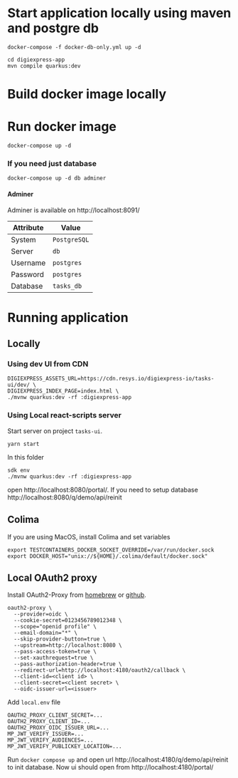# Start application locally using maven and postgre db

```shell
docker-compose -f docker-db-only.yml up -d

cd digiexpress-app
mvn compile quarkus:dev
```


# Build docker image locally

# Run docker image
```shell
docker-compose up -d
```

### If you need just database
```shell
docker-compose up -d db adminer
```

#### Adminer

Adminer is available on http://localhost:8091/ 

| Attribute | Value        |
|-----------|--------------|
| System    | `PostgreSQL` |
| Server    | `db`         |
| Username  | `postgres`   |
| Password  | `postgres`   |
| Database  | `tasks_db`   |

# Running application

## Locally

### Using dev UI from CDN

```shell
DIGIEXPRESS_ASSETS_URL=https://cdn.resys.io/digiexpress-io/tasks-ui/dev/ \
DIGIEXPRESS_INDEX_PAGE=index.html \
./mvnw quarkus:dev -rf :digiexpress-app
```

### Using Local react-scripts server

Start server on project `tasks-ui`.
```shell
yarn start
```

In this folder
```shell
sdk env
./mvnw quarkus:dev -rf :digiexpress-app
```
open http://localhost:8080/portal/. If you need to setup database http://localhost:8080/q/demo/api/reinit


## Colima

If you are using MacOS, install Colima and set variables

```shell
export TESTCONTAINERS_DOCKER_SOCKET_OVERRIDE=/var/run/docker.sock
export DOCKER_HOST="unix://${HOME}/.colima/default/docker.sock"
```

## Local OAuth2 proxy

Install OAuth2-Proxy from [homebrew](https://formulae.brew.sh/formula/oauth2_proxy#default) or [github](https://github.com/oauth2-proxy/oauth2-proxy#installation).

```shell
oauth2-proxy \
  --provider=oidc \
  --cookie-secret=0123456789012348 \
  --scope="openid profile" \
  --email-domain="*" \
  --skip-provider-button=true \
  --upstream=http://localhost:8080 \
  --pass-access-token=true \
  --set-xauthrequest=true \
  --pass-authorization-header=true \
  --redirect-url=http://localhost:4180/oauth2/callback \
  --client-id=<client id> \
  --client-secret=<client secret> \
  --oidc-issuer-url=<issuer>
```

Add `local.env` file
```shell
OAUTH2_PROXY_CLIENT_SECRET=...
OAUTH2_PROXY_CLIENT_ID=...
OAUTH2_PROXY_OIDC_ISSUER_URL=...
MP_JWT_VERIFY_ISSUER=...
MP_JWT_VERIFY_AUDIENCES=...
MP_JWT_VERIFY_PUBLICKEY_LOCATION=...
```

Run `docker compose up` and open url http://localhost:4180/q/demo/api/reinit to init database.
Now ui should open from http://localhost:4180/portal/



